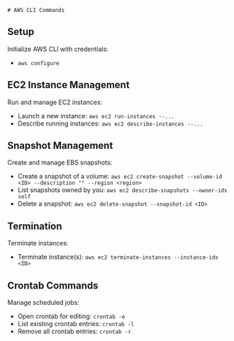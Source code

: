     # AWS CLI Commands

## Setup
Initialize AWS CLI with credentials:
- `aws configure`

## EC2 Instance Management
Run and manage EC2 instances:
- Launch a new instance: `aws ec2 run-instances --...`
- Describe running instances: `aws ec2 describe-instances --...`

## Snapshot Management
Create and manage EBS snapshots:
- Create a snapshot of a volume: `aws ec2 create-snapshot --volume-id <ID> --description "" --region <region>`
- List snapshots owned by you: `aws ec2 describe-snapshots --owner-ids self`
- Delete a snapshot: `aws ec2 delete-snapshot --snapshot-id <ID>`

## Termination
Terminate instances:
- Terminate instance(s): `aws ec2 terminate-instances --instance-ids <ID>`

## Crontab Commands
Manage scheduled jobs:
- Open crontab for editing: `crontab -e`
- List existing crontab entries: `crontab -l`
- Remove all crontab entries: `crontab -r`
